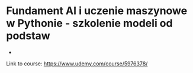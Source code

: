 # Fundament AI i uczenie maszynowe w Pythonie - szkolenie modeli od podstaw

-

Link to course: https://www.udemy.com/course/5976378/

